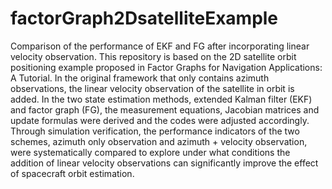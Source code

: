 # factorGraph2DsatelliteExample
Comparison of the performance of EKF and FG after incorporating linear velocity observation.
This repository is based on the 2D satellite orbit positioning example proposed in Factor Graphs for Navigation Applications: A Tutorial. In the original framework that only contains azimuth observations, the linear velocity observation of the satellite in orbit is added. In the two state estimation methods, extended Kalman filter (EKF) and factor graph (FG), the measurement equations, Jacobian matrices and update formulas were derived and the codes were adjusted accordingly. Through simulation verification, the performance indicators of the two schemes, azimuth only observation and azimuth + velocity observation, were systematically compared to explore under what conditions the addition of linear velocity observations can significantly improve the effect of spacecraft orbit estimation.
